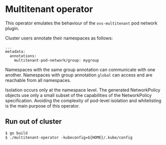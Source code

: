 # Multitenant operator
This operator emulates the behaviour of the `ovs-multitenant` pod network plugin.

Cluster users annotate their namespaces as follows:

```
...
metadata:
  annotations:
    multitenant-pod-network/group: mygroup
```

Namespaces with the same group annotation can communicate with one another. Namespaces with group annotation `global` can access and are reachable from all namespaces.

Isolation occurs only at the namespace level. The generated NetworkPolicy objects use only a small subset of the capabilities of the NetworkPolicy specification. Avoiding the complexity of pod-level isolation and whitelisting is the main purpose of this operator.

## Run out of cluster
```
$ go build
$ ./multitenant-operator -kubeconfig=${HOME}/.kube/config
```

